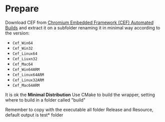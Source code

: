 # Prepare
Download CEF from [Chromium Embedded Framework (CEF) Automated Builds](https://cef-builds.spotifycdn.com/index.html) 
and extract it on a subfolder renaming it in minimal way according to the version:

 * `Cef_Win64`
 * `Cef_Win32`
 * `Cef_Linux64`
 * `Cef_Liuxn32`
 * `Cef_Mac64`
 * `Cef_Win64ARM`
 * `Cef_Linux64ARM`
 * `Cef_Linux32ARM`
 * `Cef_Mac64ARM`

It is ok the **Minimal Distribution**
Use CMake to build the wrapper, setting where to build in a folder called "build"

Remember to copy with the executable all folder Release and Resource, default output is test* folder


